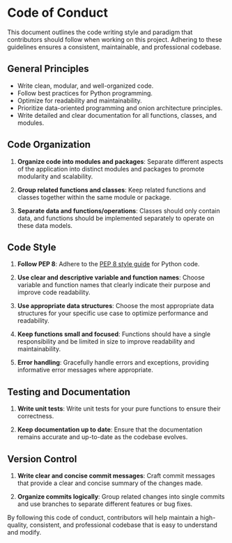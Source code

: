 # Code of Conduct

This document outlines the code writing style and paradigm that contributors should follow when working on this project. Adhering to these guidelines ensures a consistent, maintainable, and professional codebase.

## General Principles

- Write clean, modular, and well-organized code.
- Follow best practices for Python programming.
- Optimize for readability and maintainability.
- Prioritize data-oriented programming and onion architecture principles.
- Write detailed and clear documentation for all functions, classes, and modules.

## Code Organization

1. **Organize code into modules and packages**: Separate different aspects of the application into distinct modules and packages to promote modularity and scalability.

2. **Group related functions and classes**: Keep related functions and classes together within the same module or package.

3. **Separate data and functions/operations**: Classes should only contain data, and functions should be implemented separately to operate on these data models.

## Code Style

1. **Follow PEP 8**: Adhere to the [PEP 8 style guide](https://www.python.org/dev/peps/pep-0008/) for Python code.

2. **Use clear and descriptive variable and function names**: Choose variable and function names that clearly indicate their purpose and improve code readability.

3. **Use appropriate data structures**: Choose the most appropriate data structures for your specific use case to optimize performance and readability.

4. **Keep functions small and focused**: Functions should have a single responsibility and be limited in size to improve readability and maintainability.

5. **Error handling**: Gracefully handle errors and exceptions, providing informative error messages where appropriate.

## Testing and Documentation

1. **Write unit tests**: Write unit tests for your pure functions to ensure their correctness.

2. **Keep documentation up to date**: Ensure that the documentation remains accurate and up-to-date as the codebase evolves.

## Version Control

1. **Write clear and concise commit messages**: Craft commit messages that provide a clear and concise summary of the changes made.

2. **Organize commits logically**: Group related changes into single commits and use branches to separate different features or bug fixes.

By following this code of conduct, contributors will help maintain a high-quality, consistent, and professional codebase that is easy to understand and modify.
